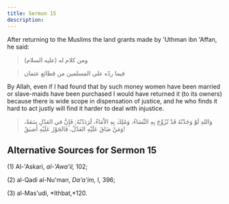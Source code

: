 ```yaml
---
title: Sermon 15
description: 
---
```


After returning to the Muslims the land grants made by 'Uthman ibn
'Affan, he said:

> ومن كلام له (عليه السلام)

> فيما ردّه على المسلمين من قطائع عثمان

By Allah, even if I had found that by such money women have been married
or slave-maids have been purchased I would have returned it (to its
owners) because there is wide scope in dispensation of justice, and he
who finds it hard to act justly will find it harder to deal with
injustice.

> وَاللهِ لَوْ وَجَدْتُهُ قَدْ تُزُوِّجَ بِهِ النِّسَاءُ، وَمُلِكَ بِهِ الاْمَاءُ، لَرَدَدْتُهُ; فَإِنَّ في العَدْلِ
> سَعَةً، وَمَنْ ضَاقَ عَلَيْهِ العَدْلُ، فَالجَوْرُ عَلَيْهِ أَضيَقُ!

## Alternative Sources for Sermon 15

\(1\) Al-'Askari, *al-\'Awa\'il,* 102;

\(2\) al-Qadi al-Nu'man, *Da'a\'im,* I, 396;

\(3\) al-Mas'udi, *Ithbat,*120.